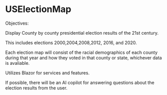 # USElectionMap

Objectives:

Display County by county presidential election results of the 21st century.

This includes elections 2000,2004,2008,2012, 2016, and 2020. 

Each election map will consist of the racial demographics of each county during that year and how they voted in that county or state, whichever data is avaliable.

Utilizes Blazor for services and features.

If possible, there will be an AI copilot for answering questions about the election results from the user.
